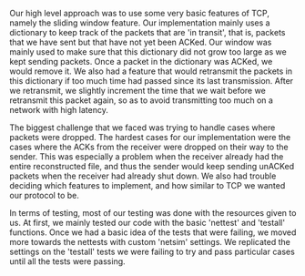 <p>Our high level approach was to use some very basic features of TCP, namely the sliding window feature. Our implementation mainly uses a dictionary to keep track of the packets that are 'in transit', that is, packets that we have sent but that have not yet been ACKed. Our window was mainly used to make sure that this dictionary did not grow too large as we kept sending packets. Once a packet in the dictionary was ACKed, we would remove it. We also had a feature that would retransmit the packets in this dictionary if too much time had passed since its last transmission. After we retransmit, we slightly increment the time that we wait before we retransmit this packet again, so as to avoid transmitting too much on a network with high latency. </p>

<p>The biggest challenge that we faced was trying to handle cases where packets were dropped. The hardest cases for our implementation were the cases where the ACKs from the receiver were dropped on their way to the sender. This was especially a problem when the receiver already had the entire reconstructed file, and thus the sender would keep sending unACKed packets when the receiver had already shut down. We also had trouble deciding which features to implement, and how similar to TCP we wanted our protocol to be. </p>

<p>In terms of testing, most of our testing was done with the resources given to us. At first, we mainly tested our code with the basic 'nettest' and 'testall' functions. Once we had a basic idea of the tests that were failing, we moved more towards the nettests with custom 'netsim' settings. We replicated the settings on the 'testall' tests we were failing to try and pass particular cases until all the tests were passing. </p>